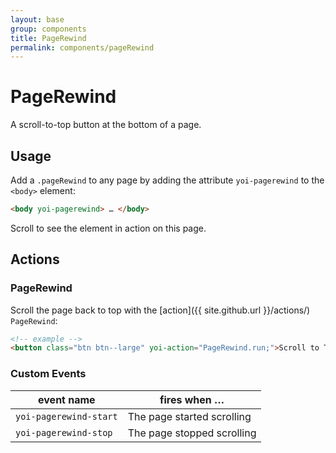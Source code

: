 ```yaml
---
layout: base
group: components
title: PageRewind
permalink: components/pageRewind
---
```


# PageRewind

<p class="intro">A scroll-to-top button at the bottom of a page.</p>

## Usage

Add a `.pageRewind` to any page by adding the attribute `yoi-pagerewind` to the `<body>` element:

```html
<body yoi-pagerewind> … </body>
```

Scroll to see the element in action on this page.

## Actions

### PageRewind

Scroll the page back to top with the [action]({{ site.github.url }}/actions/) `PageRewind`:

```html
<!-- example -->
<button class="btn btn--large" yoi-action="PageRewind.run;">Scroll to Top</button>
```

### Custom Events

| event name             | fires when …               |
| ---------------------- | -------------------------- |
| `yoi-pagerewind-start` | The page started scrolling |
| `yoi-pagerewind-stop`  | The page stopped scrolling |
